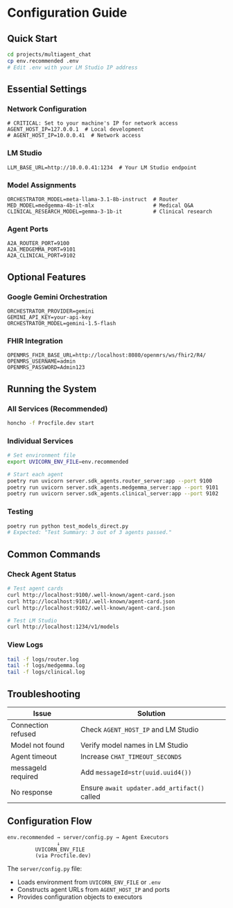# Configuration Guide

## Quick Start

```bash
cd projects/multiagent_chat
cp env.recommended .env
# Edit .env with your LM Studio IP address
```

## Essential Settings

### Network Configuration
```env
# CRITICAL: Set to your machine's IP for network access
AGENT_HOST_IP=127.0.0.1  # Local development
# AGENT_HOST_IP=10.0.0.41  # Network access
```

### LM Studio
```env
LLM_BASE_URL=http://10.0.0.41:1234  # Your LM Studio endpoint
```

### Model Assignments
```env
ORCHESTRATOR_MODEL=meta-llama-3.1-8b-instruct  # Router
MED_MODEL=medgemma-4b-it-mlx                   # Medical Q&A
CLINICAL_RESEARCH_MODEL=gemma-3-1b-it          # Clinical research
```

### Agent Ports
```env
A2A_ROUTER_PORT=9100
A2A_MEDGEMMA_PORT=9101
A2A_CLINICAL_PORT=9102
```

## Optional Features

### Google Gemini Orchestration
```env
ORCHESTRATOR_PROVIDER=gemini
GEMINI_API_KEY=your-api-key
ORCHESTRATOR_MODEL=gemini-1.5-flash
```

### FHIR Integration
```env
OPENMRS_FHIR_BASE_URL=http://localhost:8080/openmrs/ws/fhir2/R4/
OPENMRS_USERNAME=admin
OPENMRS_PASSWORD=Admin123
```

## Running the System

### All Services (Recommended)
```bash
honcho -f Procfile.dev start
```

### Individual Services
```bash
# Set environment file
export UVICORN_ENV_FILE=env.recommended

# Start each agent
poetry run uvicorn server.sdk_agents.router_server:app --port 9100
poetry run uvicorn server.sdk_agents.medgemma_server:app --port 9101
poetry run uvicorn server.sdk_agents.clinical_server:app --port 9102
```

### Testing
```bash
poetry run python test_models_direct.py
# Expected: "Test Summary: 3 out of 3 agents passed."
```

## Common Commands

### Check Agent Status
```bash
# Test agent cards
curl http://localhost:9100/.well-known/agent-card.json
curl http://localhost:9101/.well-known/agent-card.json
curl http://localhost:9102/.well-known/agent-card.json

# Test LM Studio
curl http://localhost:1234/v1/models
```

### View Logs
```bash
tail -f logs/router.log
tail -f logs/medgemma.log
tail -f logs/clinical.log
```

## Troubleshooting

| Issue | Solution |
|-------|----------|
| Connection refused | Check `AGENT_HOST_IP` and LM Studio |
| Model not found | Verify model names in LM Studio |
| Agent timeout | Increase `CHAT_TIMEOUT_SECONDS` |
| messageId required | Add `messageId=str(uuid.uuid4())` |
| No response | Ensure `await updater.add_artifact()` called |

## Configuration Flow

```
env.recommended → server/config.py → Agent Executors
                ↓
         UVICORN_ENV_FILE 
         (via Procfile.dev)
```

The `server/config.py` file:
- Loads environment from `UVICORN_ENV_FILE` or `.env`
- Constructs agent URLs from `AGENT_HOST_IP` and ports
- Provides configuration objects to executors